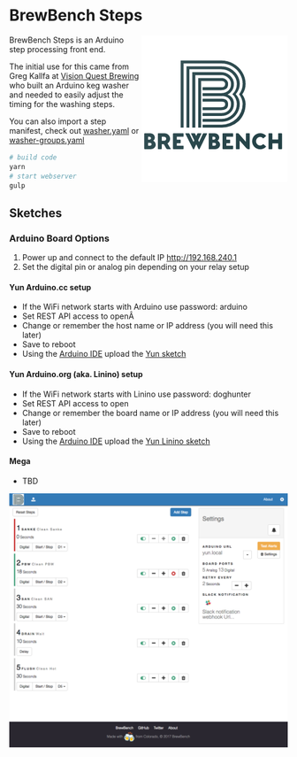 # BrewBench Steps

<img src="src/assets/img/brewbench-logo-265.png?raw=true" alt="BrewBench logo" title="BrewBench" align="right" />

BrewBench Steps is an Arduino step processing front end.

The initial use for this came from Greg Kallfa at [Vision Quest Brewing](http://www.visionquestbrewing.com) who built an Arduino keg washer and needed to easily adjust the timing for the washing steps.

You can also import a step manifest, check out [washer.yaml](src/assets/data/washer.yaml) or [washer-groups.yaml](src/assets/data/washer-groups.yaml)

```sh
# build code
yarn
# start webserver
gulp
```

## Sketches

### Arduino Board Options

1. Power up and connect to the default IP http://192.168.240.1
1. Set the digital pin or analog pin depending on your relay setup

#### Yun Arduino.cc setup
  * If the WiFi network starts with Arduino use password: arduino
  * Set REST API access to openÂ
  * Change or remember the host name or IP address (you will need this later)
  * Save to reboot
  * Using the [Arduino IDE](https://www.arduino.cc/en/Main/Software) upload the [Yun sketch](arduino/Yun/Yun.ino)

#### Yun Arduino.org (aka. Linino) setup
  * If the WiFi network starts with Linino use password: doghunter
  * Set REST API access to open
  * Change or remember the board name or IP address (you will need this later)
  * Save to reboot
  * Using the [Arduino IDE](https://www.arduino.cc/en/Main/Software) upload the [Yun Linino sketch](arduino/YunLinino/YunLinino.ino)

#### Mega

  * TBD

<img src="src/assets/img/screenshot.png?raw=true" alt="BrewBench Steps" align="center" />
